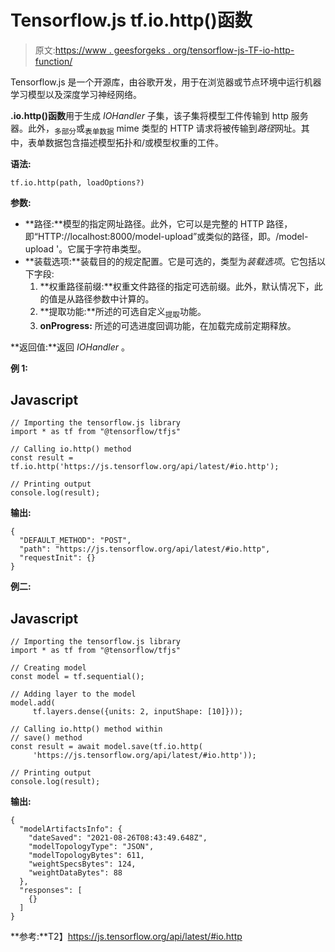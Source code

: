# Tensorflow.js tf.io.http()函数

> 原文:[https://www . geesforgeks . org/tensorflow-js-TF-io-http-function/](https://www.geeksforgeeks.org/tensorflow-js-tf-io-http-function/)

Tensorflow.js 是一个开源库，由谷歌开发，用于在浏览器或节点环境中运行机器学习模型以及深度学习神经网络。

**.io.http()函数**用于生成 *IOHandler* 子集，该子集将模型工件传输到 http 服务器。此外，<sub>多部分</sub>或<sub>表单数据</sub> mime 类型的 HTTP 请求将被传输到*路径*网址。其中，表单数据包含描述模型拓扑和/或模型权重的工件。

**语法:**

```
tf.io.http(path, loadOptions?)
```

**参数:**

*   **路径:**模型的指定网址路径。此外，它可以是完整的 HTTP 路径，即“HTTP://localhost:8000/model-upload”或类似的路径，即。/model-upload '。它属于字符串类型。
*   **装载选项:**装载目的的规定配置。它是可选的，类型为*装载选项*。它包括以下字段:
    1.  **权重路径前缀:**权重文件路径的指定可选前缀。此外，默认情况下，此的值是从路径参数中计算的。
    2.  **提取功能:**所述的可选自定义<sub>提取</sub>功能。
    3.  **onProgress:** 所述的可选进度回调功能，在加载完成前定期释放。

**返回值:**返回 *IOHandler* 。

**例 1:**

## Javascript

```
// Importing the tensorflow.js library
import * as tf from "@tensorflow/tfjs"

// Calling io.http() method
const result = tf.io.http('https://js.tensorflow.org/api/latest/#io.http');

// Printing output
console.log(result);
```

**输出:**

```
{
  "DEFAULT_METHOD": "POST",
  "path": "https://js.tensorflow.org/api/latest/#io.http",
  "requestInit": {}
}
```

**例二:**

## Javascript

```
// Importing the tensorflow.js library
import * as tf from "@tensorflow/tfjs"

// Creating model
const model = tf.sequential();

// Adding layer to the model
model.add(
     tf.layers.dense({units: 2, inputShape: [10]}));

// Calling io.http() method within 
// save() method
const result = await model.save(tf.io.http(
     'https://js.tensorflow.org/api/latest/#io.http'));

// Printing output
console.log(result);
```

**输出:**

```
{
  "modelArtifactsInfo": {
    "dateSaved": "2021-08-26T08:43:49.648Z",
    "modelTopologyType": "JSON",
    "modelTopologyBytes": 611,
    "weightSpecsBytes": 124,
    "weightDataBytes": 88
  },
  "responses": [
    {}
  ]
}
```

**参考:**T2】https://js.tensorflow.org/api/latest/#io.http